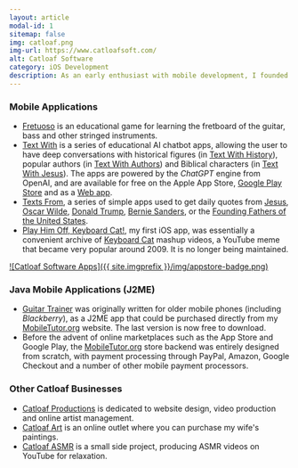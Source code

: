 ```yaml
---
layout: article
modal-id: 1
sitemap: false
img: catloaf.png
img-url: https://www.catloafsoft.com/
alt: Catloaf Software
category: iOS Development
description: As an early enthusiast with mobile development, I founded <a href="https://www.catloafsoft.com/">Catloaf Software</a> to market apps for Apple platforms.
---
```

### Mobile Applications

* [Fretuoso](https://fretuoso.app/) is an educational game for learning the fretboard of the guitar, bass and other stringed instruments.
* [Text With](https://textwith.me) is a series of educational AI chatbot apps, allowing the user to have deep conversations with historical figures (in [Text With History](https://textwith.me/history/)), popular authors (in [Text With Authors](https://textwith.me/authors/)) and Biblical characters (in [Text With Jesus](https://textwith.me/jesus/)). The apps are powered by the *ChatGPT* engine from OpenAI, and are available for free on the Apple App Store, [Google Play Store](https://play.google.com/store/apps/dev?id=8182293785712256064) and as a [Web app](https://textwith.app/).
* [Texts From](https://texts.fr), a series of simple apps used to get daily quotes from [Jesus](https://jesus.texts.fr), [Oscar Wilde](https://wilde.texts.fr), [Donald Trump](https://trump.texts.fr), [Bernie Sanders](https://bernie.texts.fr),  or the [Founding Fathers of the United States](https://fathers.texts.fr).
* [Play Him Off, Keyboard Cat!](https://iphonekeyboardcat.com/), my first iOS app, was essentially a convenient archive of [Keyboard Cat](https://knowyourmeme.com/memes/keyboard-cat) mashup videos, a YouTube meme that became very popular around 2009. It is no longer being maintained.

[![Catloaf Software Apps]({{ site.imgprefix }}/img/appstore-badge.png)](https://apps.apple.com/developer/catloaf-software-llc/id316792340)

### Java Mobile Applications (J2ME)

* [Guitar Trainer](https://www.mobiletutor.org/guitar) was originally written for older mobile phones (including *Blackberry*), as a J2ME app that could be purchased directly from my [MobileTutor.org](https://www.mobiletutor.org) website. The last version is now free to download.
* Before the advent of online marketplaces such as the App Store and Google Play, the [MobileTutor.org](https://www.mobiletutor.org) store backend was entirely designed from scratch, with payment processing through PayPal, Amazon, Google Checkout and a number of other mobile payment processors.

### Other Catloaf Businesses

* [Catloaf Productions](https://catloafprod.com) is dedicated to website design, video production and online artist management.
* [Catloaf Art](https://catloaf.art) is an online outlet where you can purchase my wife's paintings.
* [Catloaf ASMR](https://catloafasmr.com) is a small side project, producing ASMR videos on YouTube for relaxation.
